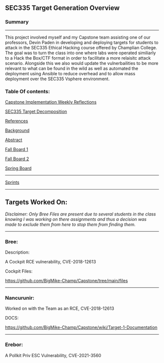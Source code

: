 
## SEC335 Target Generation Overview

### Summary
***
This project involved myself and my Capstone team assisting one of our professors, Devin Paden in developing and deploying targets for students to attack in the SEC335 Ethical Hacking course offered by Champlian College. The goal was to turn the class into one where labs were operated similiarly to a Hack the Box/CTF format in order to facilitate a more relaisitc attack scenario. Alongside this we also would update the vulnerbailities to be more relevant to what can be found in the wild as well as automated the deployment using Ansible to reduce overhead and to allow mass deployment over the SEC335 Vsphere environment.

### Table Of contents:

[Capstone Implementation Weekly Reflections](https://github.com/BigMike-Champ/Capstone/wiki/Capstone-Implementation-Weekly-Reflections)

[SEC335 Target Decomposition](https://github.com/BigMike-Champ/Capstone/wiki/SEC335-Target-Decomposition)

[References](https://github.com/BigMike-Champ/Capstone/wiki/References)

[Background](https://github.com/BigMike-Champ/Capstone/wiki/Background-and-History)

[Abstract](https://github.com/BigMike-Champ/Capstone/wiki/Abstract%2C-Problem%2C-and-Purpose)

[Fall Board 1](https://github.com/BigMike-Champ/Capstone/projects/1)

[Fall Board 2](https://github.com/BigMike-Champ/Capstone/projects/2)

[Spring Board](https://github.com/BigMike-Champ/Capstone/projects/3)

***

[Sprints](https://github.com/BigMike-Champ/Capstone/wiki/Sprints)
***
## Targets Worked On:

*Disclaimer: Only Bree Files are present due to several students in the class knowing I was working on there assignments and thus a decision was made to exclude them from here to stop them from finding them.*
***
### Bree:

Description:

A Cockpit RCE vulnerability, CVE-2018-12613

Cockpit Files:

https://github.com/BigMike-Champ/Capstone/tree/main/files

***

### Nancurunir:

Worked on with the Team as an RCE, CVE-2018-12613

DOCS:

https://github.com/BigMike-Champ/Capstone/wiki/Target-1-Documentation

***
### Erebor:

A Pollkit Priv ESC Vulnerability, CVE-2021-3560 
